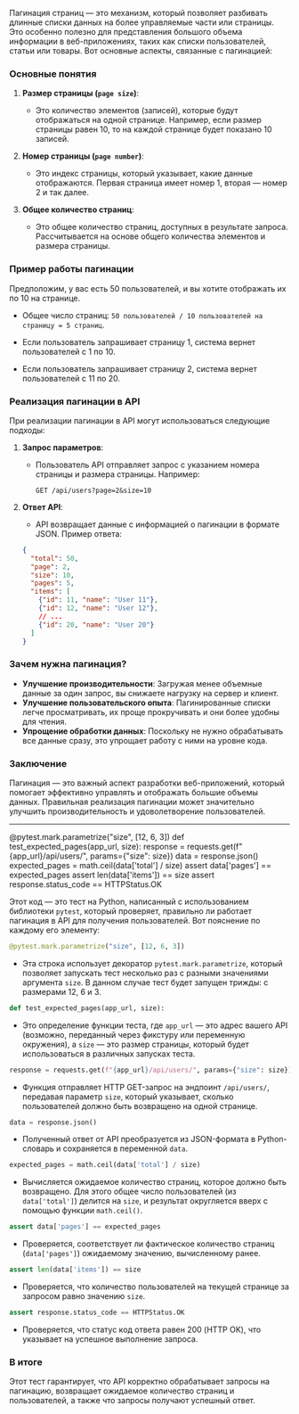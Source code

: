 Пагинация страниц — это механизм, который позволяет разбивать длинные списки данных на более управляемые части или страницы. Это особенно полезно для представления большого объема информации в веб-приложениях, таких как списки пользователей, статьи или товары. Вот основные аспекты, связанные с пагинацией:

### Основные понятия

1. **Размер страницы (`page size`)**:
   - Это количество элементов (записей), которые будут отображаться на одной странице. Например, если размер страницы равен 10, то на каждой странице будет показано 10 записей.

2. **Номер страницы (`page number`)**:
   - Это индекс страницы, который указывает, какие данные отображаются. Первая страница имеет номер 1, вторая — номер 2 и так далее.

3. **Общее количество страниц**:
   - Это общее количество страниц, доступных в результате запроса. Рассчитывается на основе общего количества элементов и размера страницы.

### Пример работы пагинации

Предположим, у вас есть 50 пользователей, и вы хотите отображать их по 10 на странице. 

- Общее число страниц: `50 пользователей / 10 пользователей на страницу = 5 страниц`.
  
- Если пользователь запрашивает страницу 1, система вернет пользователей с 1 по 10.
  
- Если пользователь запрашивает страницу 2, система вернет пользователей с 11 по 20.

### Реализация пагинации в API

При реализации пагинации в API могут использоваться следующие подходы:

1. **Запрос параметров**:
   - Пользователь API отправляет запрос с указанием номера страницы и размера страницы. Например: 
     ```
     GET /api/users?page=2&size=10
     ```

2. **Ответ API**:
   - API возвращает данные с информацией о пагинации в формате JSON. Пример ответа:
   ```json
   {
     "total": 50,
     "page": 2,
     "size": 10,
     "pages": 5,
     "items": [
       {"id": 11, "name": "User 11"},
       {"id": 12, "name": "User 12"},
       // ...
       {"id": 20, "name": "User 20"}
     ]
   }
   ```

### Зачем нужна пагинация?

- **Улучшение производительности**: Загружая менее объемные данные за один запрос, вы снижаете нагрузку на сервер и клиент.
- **Улучшение пользовательского опыта**: Пагинированные списки легче просматривать, их проще прокручивать и они более удобны для чтения.
- **Упрощение обработки данных**: Поскольку не нужно обрабатывать все данные сразу, это упрощает работу с ними на уровне кода.

### Заключение

Пагинация — это важный аспект разработки веб-приложений, который помогает эффективно управлять и отображать большие объемы данных. Правильная реализация пагинации может значительно улучшить производительность и удоволетворение пользователей.
___________________

@pytest.mark.parametrize("size", [12, 6, 3]) def test_expected_pages(app_url, size): response = requests.get(f"{app_url}/api/users/", params={"size": size}) data = response.json() expected_pages = math.ceil(data['total'] / size) assert data['pages'] == expected_pages assert len(data['items']) == size assert response.status_code == HTTPStatus.OK

Этот код — это тест на Python, написанный с использованием библиотеки `pytest`, который проверяет, правильно ли работает пагинация в API для получения пользователей. Вот пояснение по каждому его элементу:

```python
@pytest.mark.parametrize("size", [12, 6, 3])
```
- Эта строка использует декоратор `pytest.mark.parametrize`, который позволяет запускать тест несколько раз с разными значениями аргумента `size`. В данном случае тест будет запущен трижды: с размерами 12, 6 и 3.

```python
def test_expected_pages(app_url, size):
```
- Это определение функции теста, где `app_url` — это адрес вашего API (возможно, переданный через фикстуру или переменную окружения), а `size` — это размер страницы, который будет использоваться в различных запусках теста.

```python
response = requests.get(f"{app_url}/api/users/", params={"size": size})
```
- Функция отправляет HTTP GET-запрос на эндпоинт `/api/users/`, передавая параметр `size`, который указывает, сколько пользователей должно быть возвращено на одной странице.

```python
data = response.json()
```
- Полученный ответ от API преобразуется из JSON-формата в Python-словарь и сохраняется в переменной `data`.

```python
expected_pages = math.ceil(data['total'] / size)
```
- Вычисляется ожидаемое количество страниц, которое должно быть возвращено. Для этого общее число пользователей (из `data['total']`) делится на `size`, и результат округляется вверх с помощью функции `math.ceil()`.

```python
assert data['pages'] == expected_pages
```
- Проверяется, соответствует ли фактическое количество страниц (`data['pages']`) ожидаемому значению, вычисленному ранее.

```python
assert len(data['items']) == size
```
- Проверяется, что количество пользователей на текущей странице за запросом равно значению `size`.

```python
assert response.status_code == HTTPStatus.OK
```
- Проверяется, что статус код ответа равен 200 (HTTP OK), что указывает на успешное выполнение запроса.

### В итоге
Этот тест гарантирует, что API корректно обрабатывает запросы на пагинацию, возвращает ожидаемое количество страниц и пользователей, а также что запросы получают успешный ответ.
